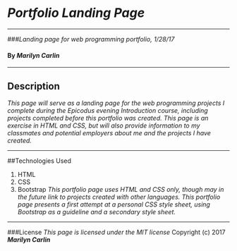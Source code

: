 # _Portfolio Landing Page_
________________________________________________________________________________
###_Landing page for web programming portfolio, 1/28/17_
#### By _**Marilyn Carlin**_
________________________________________________________________________________
## Description
_This page will serve as a landing page for the web programming projects I complete during the Epicodus evening Introduction course, including projects completed before this portfolio was created. This page is an exercise in HTML and CSS, but will also provide information to my classmates and potential employers about me and the projects I have created._
________________________________________________________________________________
##Technologies Used
1. HTML
2. CSS
3. Bootstrap
_This portfolio page uses HTML and CSS only, though may in the future link to projects created with other languages. This portfolio page presents a first attempt at a personal CSS style sheet, using Bootstrap as a guideline and a secondary style sheet._
___________________________________________________________________________________________

###License
*This page is licensed under the MIT license*
Copyright (c) 2017 **_Marilyn Carlin_**
